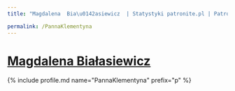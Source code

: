 ```yaml
---
title: "Magdalena  Bia\u0142asiewicz  | Statystyki patronite.pl | Patromierz"

permalink: /PannaKlementyna
---
```


# [Magdalena  Białasiewicz ](https://patronite.pl/PannaKlementyna)

{% include profile.md name="PannaKlementyna" prefix="p" %}
